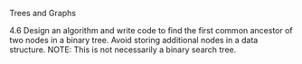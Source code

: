 Trees and Graphs

4.6 Design an algorithm and write code to find the first common ancestor of two nodes
in a binary tree. Avoid storing additional nodes in a data structure. NOTE: This is not
necessarily a binary search tree.